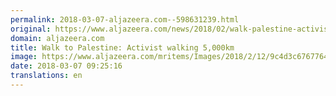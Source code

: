 ```yaml
---
permalink: 2018-03-07-aljazeera.com--598631239.html
original: https://www.aljazeera.com/news/2018/02/walk-palestine-activist-walk-5000-kilometers-180210120435856.html
domain: aljazeera.com
title: Walk to Palestine: Activist walking 5,000km
image: https://www.aljazeera.com/mritems/Images/2018/2/12/9c4d3c6767764a8ea2fac4f1bf85d549_18.jpg
date: 2018-03-07 09:25:16
translations: en
---
```


